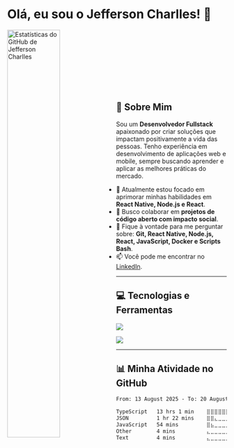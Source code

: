 # Olá, eu sou o Jefferson Charlles! 👋

<a href="https://www.linkedin.com/in/jeffersoncharlles/">
  <img align="left" src="https://github-readme-stats.vercel.app/api?username=jeffersoncharlles&show_icons=true&theme=dark&include_all_commits=true&rank_icon=github" alt="Estatísticas do GitHub de Jefferson Charlles" width="49%"/>
</a>

<br><br><br><br><br><br><br><br>

## 🚀 Sobre Mim

Sou um **Desenvolvedor Fullstack** apaixonado por criar soluções que impactam positivamente a vida das pessoas. Tenho experiência em desenvolvimento de aplicações web e mobile, sempre buscando aprender e aplicar as melhores práticas do mercado.

- 🌱 Atualmente estou focado em aprimorar minhas habilidades em **React Native, Node.js e React**.
- 👯 Busco colaborar em **projetos de código aberto com impacto social**.
- 💬 Fique à vontade para me perguntar sobre: **Git, React Native, Node.js, React, JavaScript, Docker e Scripts Bash**.
- 📫 Você pode me encontrar no [LinkedIn](https://www.linkedin.com/in/jeffersoncharlles/).

---

## 💻 Tecnologias e Ferramentas

<p align="left">
<!--   <a href="https://skillicons.dev"> -->
  <a href="https://go-skill-icons.vercel.app/">
    <img src="https://skillicons.dev/icons?i=react,vite,tailwind,styledcomponents,nextjs,nodejs,ts,js,express,regex,docker,vercel,git,bash,vscode" />
  </a>
</p>
<p align="left">
  <a href="https://go-skill-icons.vercel.app/">
    <img
      src="https://go-skill-icons.vercel.app/api/icons?i=api,jwt,apple,authjs,clerk,prisma,drizzle,reactnative,expo,ffmpeg,framer,gsap,mysql,mongodb,postgresql"
    />
  </a>
</p>

---

## 📊 Minha Atividade no GitHub

<!--START_SECTION:waka-->

```txt
From: 13 August 2025 - To: 20 August 2025

TypeScript   13 hrs 1 min    ⣿⣿⣿⣿⣿⣿⣿⣿⣿⣿⣿⣿⣿⣿⣿⣿⣿⣿⣿⣿⣿⣀⣀⣀⣀   84.28 %
JSON         1 hr 22 mins    ⣿⣿⣄⣀⣀⣀⣀⣀⣀⣀⣀⣀⣀⣀⣀⣀⣀⣀⣀⣀⣀⣀⣀⣀⣀   08.86 %
JavaScript   54 mins         ⣿⣦⣀⣀⣀⣀⣀⣀⣀⣀⣀⣀⣀⣀⣀⣀⣀⣀⣀⣀⣀⣀⣀⣀⣀   05.84 %
Other        4 mins          ⣄⣀⣀⣀⣀⣀⣀⣀⣀⣀⣀⣀⣀⣀⣀⣀⣀⣀⣀⣀⣀⣀⣀⣀⣀   00.53 %
Text         4 mins          ⣄⣀⣀⣀⣀⣀⣀⣀⣀⣀⣀⣀⣀⣀⣀⣀⣀⣀⣀⣀⣀⣀⣀⣀⣀   00.45 %
```

<!--END_SECTION:waka-->
